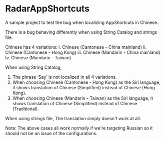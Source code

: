 # RadarAppShortcuts
A sample project to test the bug when localizing AppShortcuts in Chinese.

There is a bug behaving differently when using String Catalog and strings file.

Chinese has 4 variations: 
i. Chinese (Cantonese - China mainland) 
ii. Chinese (Cantonese - Hong Kong) 
iii. Chinese (Mandarin - China mainland)
Iv. Chinese (Mandarin - Taiwan)

When using String Catalog,
1. The phrase ‘Say’ is not localized in all 4 variations.
2. When choosing Chinese (Cantonese - Hong Kong) as the Siri language, it shows translation of Chinese (Simplified) instead of Chinese (Hong Kong).
3. When choosing Chinese (Mandarin - Taiwan) as the Siri language, it shows translation of Chinese (Simplified) instead of Chinese (Traditional).

When using strings file, 
The translation simply doesn't work at all.

Note: The above cases all work normally if we're targeting Russian so it should not be an issue of the configurations. 

